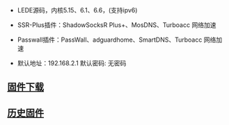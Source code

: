 - LEDE源码，内核5.15、6.1、6.6，(支持ipv6)

- SSR-Plus插件：ShadowSocksR Plus+、MosDNS、Turboacc 网络加速

- Passwall插件：PassWall、adguardhome、SmartDNS、Turboacc 网络加速

- 默认地址：192.168.2.1 默认密码: 无密码

## [固件下载](https://github.com/icons88/OpenWrt-x86_64/releases)
## [历史固件](https://github.com/icons88/OpenWrt-x86_64/actions)

